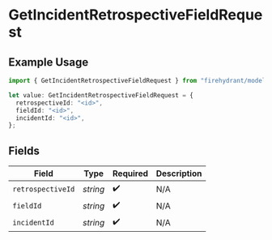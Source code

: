 # GetIncidentRetrospectiveFieldRequest

## Example Usage

```typescript
import { GetIncidentRetrospectiveFieldRequest } from "firehydrant/models/operations";

let value: GetIncidentRetrospectiveFieldRequest = {
  retrospectiveId: "<id>",
  fieldId: "<id>",
  incidentId: "<id>",
};
```

## Fields

| Field              | Type               | Required           | Description        |
| ------------------ | ------------------ | ------------------ | ------------------ |
| `retrospectiveId`  | *string*           | :heavy_check_mark: | N/A                |
| `fieldId`          | *string*           | :heavy_check_mark: | N/A                |
| `incidentId`       | *string*           | :heavy_check_mark: | N/A                |